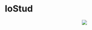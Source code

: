 # IoStud
<p align="center">
  <img src="https://github.com/user-attachments/assets/cbe02c5d-8121-4c5f-aa19-990a161b39e6")>
</p>
